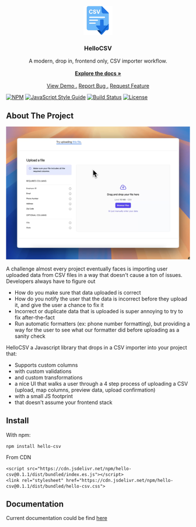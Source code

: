 <br/>
<div align="center">
<a href="https://github.com/HelloCSV/HelloCSV">
<img src="docs/images/logo.png" alt="Logo" width="80" height="80">
</a>
<h3 align="center">HelloCSV</h3>
<p align="center">
A modern, drop in, frontend only, CSV importer workflow.
<br/>
<br/>
<a href="https://hellocsv.mintlify.app/common/get-started/introduction"><strong>Explore the docs »</strong></a>
<br/>
<br/>
<a href="https://hellocsv.github.io/HelloCSV/">View Demo .</a>  
<a href="https://github.com/HelloCSV/HelloCSV/issues/new?labels=bug">Report Bug .</a>
<a href="https://github.com/HelloCSV/HelloCSV/issues/new?labels=enhancement">Request Feature</a>
</p>
</div>

[![NPM](https://img.shields.io/npm/v/hello-csv.svg)](https://www.npmjs.com/package/hello-csv)
[![JavaScript Style Guide](https://img.shields.io/badge/code_style-standard-brightgreen.svg)](https://standardjs.com)
[![Build Status](https://github.com/HelloCSV/HelloCSV/actions/workflows/run-tests.yml/badge.svg)](https://github.com/HelloCSV/HelloCSV/actions/workflows/run-tests.yml)
[![License](https://img.shields.io/badge/license-MIT-blue.svg)](https://opensource.org/licenses/MIT)

## About The Project

![Screenshot](docs/images/screenshot.png)

A challenge almost every project eventually faces is importing user uploaded data from CSV files in a way that doesn't cause a ton of issues. Developers always have to figure out

- How do you make sure that data uploaded is correct
- How do you notify the user that the data is incorrect before they upload it, and give the user a chance to fix it
- Incorrect or duplicate data that is uploaded is super annoying to try to fix after-the-fact
- Run automatic formatters (ex: phone number formatting), but providing a way for the user to see what our formatter did before uploading as a sanity check

HelloCSV a Javascript library that drops in a CSV importer into your project that:

- Supports custom columns
- with custom validations
- and custom transformations
- a nice UI that walks a user through a 4 step process of uploading a CSV (upload, map columns, preview data, upload confirmation)
- with a small JS footprint
- that doesn't assume your frontend stack

## Install
With npm:
```
npm install hello-csv
```

From CDN
```
<script src="https://cdn.jsdelivr.net/npm/hello-csv@0.1.1/dist/bundled/index.es.js"></script>
<link rel="stylesheet" href="https://cdn.jsdelivr.net/npm/hello-csv@0.1.1/dist/bundled/hello-csv.css">
```

## Documentation

Current documentation could be find [here](https://hellocsv.mintlify.app/)
